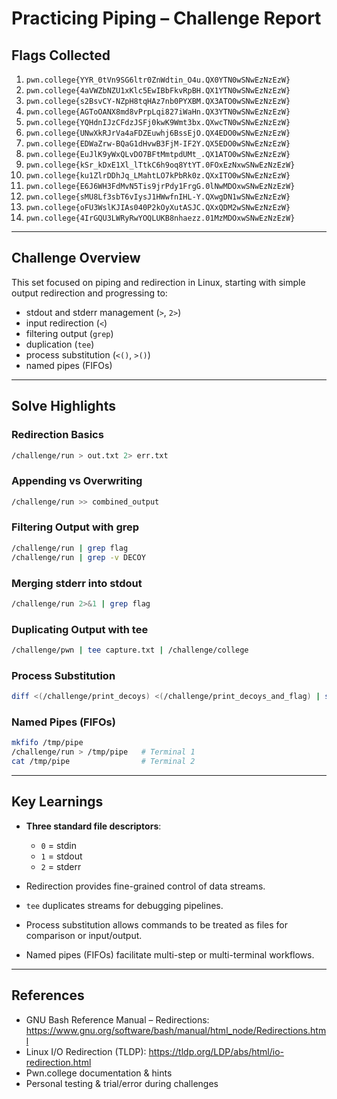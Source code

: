 # Practicing Piping – Challenge Report

## Flags Collected
1. `pwn.college{YYR_0tVn9SG6ltr0ZnWdtin_O4u.QX0YTN0wSNwEzNzEzW}`
2. `pwn.college{4aVWZbNZU1xKlc5EwIBbFkvRpBH.QX1YTN0wSNwEzNzEzW}`
3. `pwn.college{s2BsvCY-NZpH8tqHAz7nb0PYXBM.QX3ATO0wSNwEzNzEzW}`
4. `pwn.college{AGToOANX8md8vPrpLqi827iWaHn.QX3YTN0wSNwEzNzEzW}`
5. `pwn.college{YQHdnIJzCFdzJSFj0kwK9Wmt3bx.QXwcTN0wSNwEzNzEzW}`
6. `pwn.college{UNwXkRJrVa4aFDZEuwhj6BssEjO.QX4EDO0wSNwEzNzEzW}`
7. `pwn.college{EDWaZrw-BQaG1dHvwB3FjM-IF2Y.QX5EDO0wSNwEzNzEzW}`
8. `pwn.college{EuJlK9yWxQLvDO7BFtMmtpdUMt_.QX1ATO0wSNwEzNzEzW}`
9. `pwn.college{kSr_kDxE1Xl_lTtkC6h9oq8YtYT.0FOxEzNxwSNwEzNzEzW}`
10. `pwn.college{ku1ZlrDDhJq_LMahtLO7kPbRk0z.QXxITO0wSNwEzNzEzW}`
11. `pwn.college{E6J6WH3FdMvN5Tis9jrPdy1FrgG.0lNwMDOxwSNwEzNzEzW}`
12. `pwn.college{sMU8Lf3sbT6vIysJ1HWwfnIHL-Y.QXwgDN1wSNwEzNzEzW}`
13. `pwn.college{oFU3WslKJIAs040P2kOyXutASJC.QXxQDM2wSNwEzNzEzW}`
14. `pwn.college{4IrGQU3LWRyRwYOQLUKB8nhaezz.01MzMDOxwSNwEzNzEzW}`

---

## Challenge Overview

This set focused on piping and redirection in Linux, starting with simple output redirection and progressing to:

- stdout and stderr management (`>`, `2>`)
- input redirection (`<`)
- filtering output (`grep`)
- duplication (`tee`)
- process substitution (`<()`, `>()`)
- named pipes (FIFOs)

---

## Solve Highlights

### Redirection Basics
```bash
/challenge/run > out.txt 2> err.txt
```

### Appending vs Overwriting
```bash
/challenge/run >> combined_output
```

### Filtering Output with grep
```bash
/challenge/run | grep flag
/challenge/run | grep -v DECOY
```

### Merging stderr into stdout
```bash
/challenge/run 2>&1 | grep flag
```

### Duplicating Output with tee
```bash
/challenge/pwn | tee capture.txt | /challenge/college
```

### Process Substitution
```bash
diff <(/challenge/print_decoys) <(/challenge/print_decoys_and_flag) | sed -n 's/^> //p'
```

### Named Pipes (FIFOs)
```bash
mkfifo /tmp/pipe
/challenge/run > /tmp/pipe   # Terminal 1
cat /tmp/pipe                # Terminal 2
```

---

## Key Learnings

- **Three standard file descriptors**:
  - `0` = stdin
  - `1` = stdout
  - `2` = stderr

- Redirection provides fine-grained control of data streams.

- `tee` duplicates streams for debugging pipelines.

- Process substitution allows commands to be treated as files for comparison or input/output.

- Named pipes (FIFOs) facilitate multi-step or multi-terminal workflows.

---

## References

- GNU Bash Reference Manual – Redirections: https://www.gnu.org/software/bash/manual/html_node/Redirections.html
- Linux I/O Redirection (TLDP): https://tldp.org/LDP/abs/html/io-redirection.html
- Pwn.college documentation & hints
- Personal testing & trial/error during challenges
